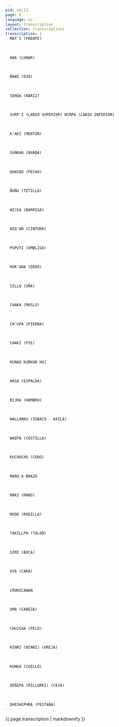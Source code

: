 ```yaml
---
pid: obj12
page: 9
language: es
layout: transcription
collection: transcriptions
transcription: |
  MAT'I (FRENTE)
  
  
  
  ANA (LUNAR)
  
  
  
  ÑAWI (OJO)
  
  
  
  SENQA (NARIZ)
  
  
  
  SURP'I (LABIO SUPERIOR) WIRPA (LABIO INFERIOR)
  
  
  
  K'AKI (MENTÓN)
  
  
  
  SUNKHA (BARBA)
  
  
  
  QHASQO (PECHO)
  
  
  
  ÑUÑU (TETILLA)
  
  
  
  WIJSA (BARRIGA)
  
  
  
  WIQ'AN (CINTURA)
  
  
  
  PUPUTI (OMBLIGO)
  
  
  
  RUK'ANA (DEDO)
  
  
  
  SILLU (UÑA)
  
  
  
  CHAKA (MUSLO)
  
  
  
  CH'UPA (PIERNA)
  
  
  
  CHAKI (PIE)
  
  
  
  RUNAQ KURKUN HUJ
  
  
  
  WASA (ESPALDA)
  
  
  
  RIJRA (HOMBRO)
  
  
  
  WALLANKU (SOBACO - AXILA)
  
  
  
  WAQTA (COSTILLA)
  
  
  
  KUCHUCHU (CODO)
  
  
  
  MARQ'A BRAZO
  
  
  
  MAKI (MANO)
  
  
  
  MOQO (RODILLA)
  
  
  
  TAKILLPA (TALON)
  
  
  
  SIMI (BOCA)
  
  
  
  UYA (CARA)
  
  
  
  CRONICAWAN
  
  
  
  UMA (CABEZA)
  
  
  
  CHUJCHA (PELO)
  
  
  
  RINRI (NINRI) (OREJA)
  
  
  
  KUNKA (CUELLO)
  
  
  
  QEÑIPA (RILLURKI) (CEVA)
  
  
  
  QHESHIPHRA (PESTAÑA)
---
```


{{ page.transcription | markdownify }}
